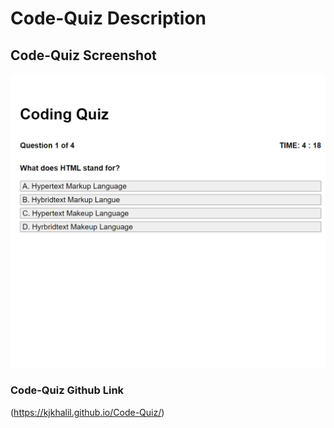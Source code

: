 # Code-Quiz Description


## Code-Quiz Screenshot

![This is an image of how the webpage looks as it is now.](./assets/images/code-quiz.png)

### Code-Quiz Github Link

(https://kjkhalil.github.io/Code-Quiz/)